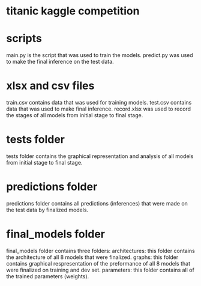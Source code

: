 # titanic kaggle competition

# scripts
main.py is the script that was used to train the models.
predict.py was used to make the final inference on the test data.

# xlsx and csv files
train.csv contains data that was used for training models.
test.csv contains data that was used to make final inference.
record.xlsx was used to record the stages of all models from initial stage to final stage.

# tests folder
tests folder contains the graphical representation and analysis of all models from initial stage to final stage.

# predictions folder
predictions folder contains all predictions (inferences) that were made on the test data by finalized models.

# final_models folder
final_models folder contains three folders:
architectures: this folder contains the architecture of all 8 models that were finalized.
graphs: this folder contains graphical respresentation of the preformance of all 8 models that were finalized on training and dev set.
parameters: this folder contains all of the trained parameters (weights).

